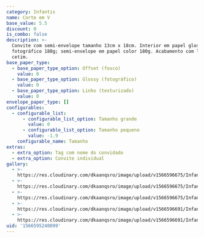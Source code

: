 ```yaml
---
category: Infantis
name: Corte em V
base_value: 5.5
discount: 0
is_combo: false
description: >-
  Convite com semi-envelope tamanho 13cm x 18cm. Interior em papel glossy
  fotográfico 180g; semi-envelope em papel color 180g. Acabamento com laço de
  cetim.
base_paper_type:
  - base_paper_type_option: Offset (fosco)
    value: 0
  - base_paper_type_option: Glossy (fotográfico)
    value: 0
  - base_paper_type_option: Linho (texturizado)
    value: 0
envelope_paper_type: []
configurables:
  - configurable_list:
      - configurable_list_option: Tamanho grande
        value: 0
      - configurable_list_option: Tamanho pequeno
        value: -1.9
    configurable_name: Tamanho
extras:
  - extra_option: Tag com nome do convidado
  - extra_option: Convite individual
gallery:
  - >-
    https://res.cloudinary.com/dkaanqsro/image/upload/v1566596675/Infantis/Convite_corte_em_V_3_nqafuk.jpg
  - >-
    https://res.cloudinary.com/dkaanqsro/image/upload/v1566596675/Infantis/Convite_corte_em_V_4_dm2ofd.jpg
  - >-
    https://res.cloudinary.com/dkaanqsro/image/upload/v1566596675/Infantis/Convite_corte_em_V_5_tws34v.jpg
  - >-
    https://res.cloudinary.com/dkaanqsro/image/upload/v1566596691/Infantis/Convite_corte_em_V_1_nsctgn.jpg
  - >-
    https://res.cloudinary.com/dkaanqsro/image/upload/v1566596691/Infantis/Convite_corte_em_V_2_ij9ga5.jpg
uid: '1566595240099'
---
```


